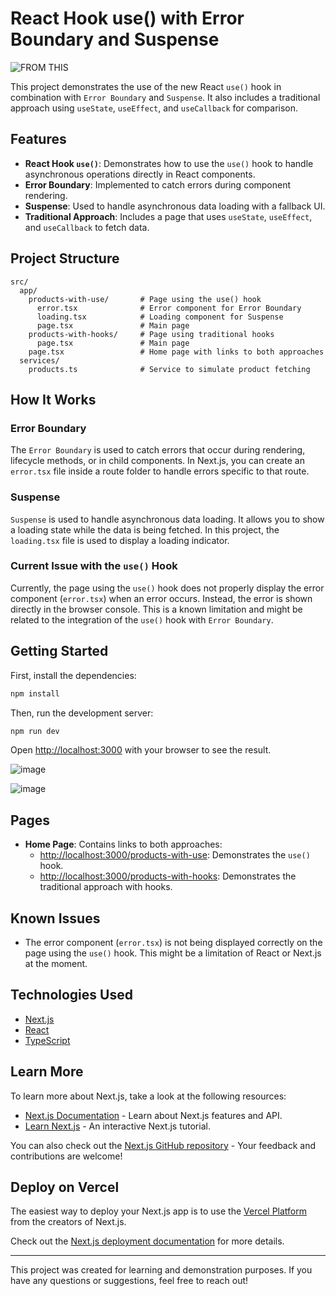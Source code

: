 # React Hook use() with Error Boundary and Suspense

![FROM THIS](https://github.com/user-attachments/assets/ed8f9816-c225-4cb8-b52a-91307f52a0c7)

This project demonstrates the use of the new React `use()` hook in combination with `Error Boundary` and `Suspense`. It also includes a traditional approach using `useState`, `useEffect`, and `useCallback` for comparison.

## Features

- **React Hook `use()`**: Demonstrates how to use the `use()` hook to handle asynchronous operations directly in React components.
- **Error Boundary**: Implemented to catch errors during component rendering.
- **Suspense**: Used to handle asynchronous data loading with a fallback UI.
- **Traditional Approach**: Includes a page that uses `useState`, `useEffect`, and `useCallback` to fetch data.

## Project Structure

```
src/
  app/
    products-with-use/       # Page using the use() hook
      error.tsx              # Error component for Error Boundary
      loading.tsx            # Loading component for Suspense
      page.tsx               # Main page
    products-with-hooks/     # Page using traditional hooks
      page.tsx               # Main page
    page.tsx                 # Home page with links to both approaches
  services/
    products.ts              # Service to simulate product fetching
```

## How It Works

### Error Boundary

The `Error Boundary` is used to catch errors that occur during rendering, lifecycle methods, or in child components. In Next.js, you can create an `error.tsx` file inside a route folder to handle errors specific to that route.

### Suspense

`Suspense` is used to handle asynchronous data loading. It allows you to show a loading state while the data is being fetched. In this project, the `loading.tsx` file is used to display a loading indicator.

### Current Issue with the `use()` Hook

Currently, the page using the `use()` hook does not properly display the error component (`error.tsx`) when an error occurs. Instead, the error is shown directly in the browser console. This is a known limitation and might be related to the integration of the `use()` hook with `Error Boundary`.

## Getting Started

First, install the dependencies:

```bash
npm install
```

Then, run the development server:

```bash
npm run dev
```

Open [http://localhost:3000](http://localhost:3000) with your browser to see the result.

![image](https://github.com/user-attachments/assets/3244daf4-517d-4d26-9636-61b7df54a177)

![image](https://github.com/user-attachments/assets/1ab8c38e-7850-404c-bfca-fa0d819aa569)


## Pages

- **Home Page**: Contains links to both approaches:
  - [http://localhost:3000/products-with-use](http://localhost:3000/products-with-use): Demonstrates the `use()` hook.
  - [http://localhost:3000/products-with-hooks](http://localhost:3000/products-with-hooks): Demonstrates the traditional approach with hooks.

## Known Issues

- The error component (`error.tsx`) is not being displayed correctly on the page using the `use()` hook. This might be a limitation of React or Next.js at the moment.

## Technologies Used

- [Next.js](https://nextjs.org)
- [React](https://reactjs.org)
- [TypeScript](https://www.typescriptlang.org)

## Learn More

To learn more about Next.js, take a look at the following resources:

- [Next.js Documentation](https://nextjs.org/docs) - Learn about Next.js features and API.
- [Learn Next.js](https://nextjs.org/learn) - An interactive Next.js tutorial.

You can also check out the [Next.js GitHub repository](https://github.com/vercel/next.js) - Your feedback and contributions are welcome!

## Deploy on Vercel

The easiest way to deploy your Next.js app is to use the [Vercel Platform](https://vercel.com/new?utm_medium=default-template&filter=next.js&utm_source=create-next-app&utm_campaign=create-next-app-readme) from the creators of Next.js.

Check out the [Next.js deployment documentation](https://nextjs.org/docs/app/building-your-application/deploying) for more details.

---

This project was created for learning and demonstration purposes. If you have any questions or suggestions, feel free to reach out!
